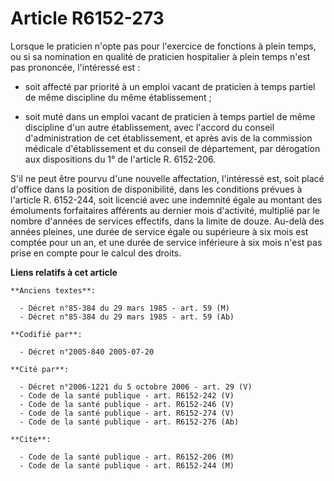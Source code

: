 # Article R6152-273

Lorsque le praticien n'opte pas pour l'exercice de fonctions à plein temps, ou si sa nomination en qualité de praticien
hospitalier à plein temps n'est pas prononcée, l'intéressé est :

- soit affecté par priorité à un emploi vacant de praticien à temps partiel de même discipline du même établissement ;

- soit muté dans un emploi vacant de praticien à temps partiel de même discipline d'un autre établissement, avec l'accord du
conseil d'administration de cet établissement, et après avis de la commission médicale d'établissement et du conseil de
département, par dérogation aux dispositions du 1° de l'article R. 6152-206.

S'il ne peut être pourvu d'une nouvelle affectation, l'intéressé est, soit placé d'office dans la position de disponibilité,
dans les conditions prévues à l'article R. 6152-244, soit licencié avec une indemnité égale au montant des émoluments
forfaitaires afférents au dernier mois d'activité, multiplié par le nombre d'années de services effectifs, dans la limite de
douze. Au-delà des années pleines, une durée de service égale ou supérieure à six mois est comptée pour un an, et une durée
de service inférieure à six mois n'est pas prise en compte pour le calcul des droits.

**Liens relatifs à cet article**

	**Anciens textes**:

	  - Décret n°85-384 du 29 mars 1985 - art. 59 (M)
	  - Décret n°85-384 du 29 mars 1985 - art. 59 (Ab)

	**Codifié par**:

	  - Décret n°2005-840 2005-07-20

	**Cité par**:

	  - Décret n°2006-1221 du 5 octobre 2006 - art. 29 (V)
	  - Code de la santé publique - art. R6152-242 (V)
	  - Code de la santé publique - art. R6152-246 (V)
	  - Code de la santé publique - art. R6152-274 (V)
	  - Code de la santé publique - art. R6152-276 (Ab)

	**Cite**:

	  - Code de la santé publique - art. R6152-206 (M)
	  - Code de la santé publique - art. R6152-244 (M)

